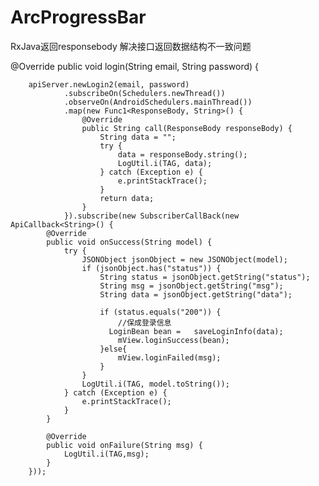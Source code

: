 # ArcProgressBar
RxJava返回responsebody 解决接口返回数据结构不一致问题

 @Override
    public void login(String email, String password) {

        apiServer.newLogin2(email, password)
                .subscribeOn(Schedulers.newThread())
                .observeOn(AndroidSchedulers.mainThread())
                .map(new Func1<ResponseBody, String>() {
                    @Override
                    public String call(ResponseBody responseBody) {
                        String data = "";
                        try {
                            data = responseBody.string();
                            LogUtil.i(TAG, data);
                        } catch (Exception e) {
                            e.printStackTrace();
                        }
                        return data;
                    }
                }).subscribe(new SubscriberCallBack(new ApiCallback<String>() {
            @Override
            public void onSuccess(String model) {
                try {
                    JSONObject jsonObject = new JSONObject(model);
                    if (jsonObject.has("status")) {
                        String status = jsonObject.getString("status");
                        String msg = jsonObject.getString("msg");
                        String data = jsonObject.getString("data");

                        if (status.equals("200")) {
                            //保成登录信息
                          LoginBean bean =   saveLoginInfo(data);
                            mView.loginSuccess(bean);
                        }else{
                            mView.loginFailed(msg);
                        }
                    }
                    LogUtil.i(TAG, model.toString());
                } catch (Exception e) {
                    e.printStackTrace();
                }
            }

            @Override
            public void onFailure(String msg) {
                LogUtil.i(TAG,msg);
            }
        }));
